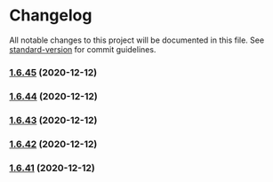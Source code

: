 # Changelog

All notable changes to this project will be documented in this file. See [standard-version](https://github.com/conventional-changelog/standard-version) for commit guidelines.

### [1.6.45](https://github.com/yegobox/flipper-plugins/compare/v1.6.44...v1.6.45) (2020-12-12)

### [1.6.44](https://github.com/yegobox/flipper-plugins/compare/v1.6.43...v1.6.44) (2020-12-12)

### [1.6.43](https://github.com/yegobox/flipper-plugins/compare/v1.6.42...v1.6.43) (2020-12-12)

### [1.6.42](https://github.com/yegobox/flipper-plugins/compare/v1.6.41...v1.6.42) (2020-12-12)

### [1.6.41](https://github.com/yegobox/flipper-plugins/compare/v1.0.0...v1.6.41) (2020-12-12)
